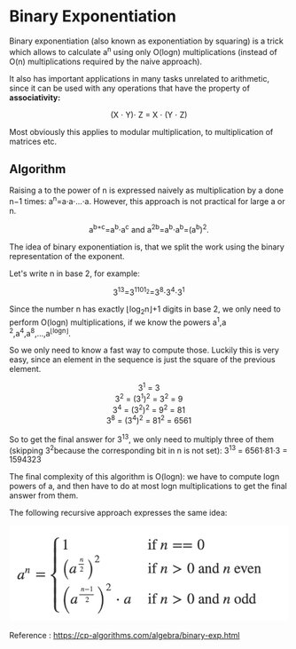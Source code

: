 # Binary Exponentiation

Binary exponentiation (also known as exponentiation by squaring) is a trick which allows to calculate a<sup>n</sup> using only O(logn) multiplications (instead of O(n) multiplications required by the naive approach).

It also has important applications in many tasks unrelated to arithmetic, since it can be used with any operations that have the property of **associativity:**

<p align="center">
 (X ⋅ Y)⋅ Z = X ⋅ (Y ⋅ Z)
</p>

Most obviously this applies to modular multiplication, to multiplication of matrices etc.

## Algorithm

Raising a to the power of n is expressed naively as multiplication by a done n−1 times: a<sup>n</sup>=a⋅a⋅…⋅a. However, this approach is not practical for large a or n.
<p align="center">
a<sup>b+c</sup>=a<sup>b</sup>⋅a<sup>c</sup> and a<sup>2b</sup>=a<sup>b</sup>⋅a<sup>b</sup>=(a<sup>b</sup>)<sup>2</sup>.

The idea of binary exponentiation is, that we split the work using the binary representation of the exponent.
</p>
Let's write n in base 2, for example:
<p align="center">
  3<sup>13</sup>=3<sup>1101<sub>2</sub></sup>=3<sup>8</sup>⋅3<sup>4</sup>⋅3<sup>1</sup>
</p>
 
 Since the number n has exactly ⌊log<sub>2</sub>n⌋+1 digits in base 2, we only need to perform O(logn) multiplications, if we know the powers a<sup>1</sup>,a <sup>2</sup>,a<sup>4</sup>,a<sup>8</sup>,…,a<sup>⌊logn⌋</sup>.
 
 So we only need to know a fast way to compute those. Luckily this is very easy, since an element in the sequence is just the square of the previous element.

<p align="center">
  3<sup>1</sup> = 3<br>
  3<sup>2</sup> = (3<sup>1</sup>)<sup>2</sup> = 3<sup>2</sup> = 9<br>
  3<sup>4</sup> = (3<sup>2</sup>)<sup>2</sup> = 9<sup>2</sup> = 81<br>
  3<sup>8</sup> = (3<sup>4</sup>)<sup>2</sup> = 81<sup>2</sup> = 6561<br>
  </p>
  
  So to get the final answer for 3<sup>13</sup>, we only need to multiply three of them (skipping 3<sup>2</sup>because the corresponding bit in n is not set): 3<sup>13</sup> = 6561⋅81⋅3 = 1594323
  
  The final complexity of this algorithm is O(logn): we have to compute logn powers of a, and then have to do at most logn multiplications to get the final answer from them.
  
  The following recursive approach expresses the same idea:
  
  ![](https://raw.githubusercontent.com/raveerocks/potential-journey/master/core-cs/math/discreet-maths/number-theory/001.Binary%20Exponentiation/Screenshot%202020-03-22%20at%204.42.07%20PM.png)
  
  
  Reference : https://cp-algorithms.com/algebra/binary-exp.html
